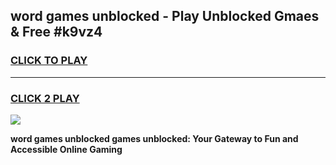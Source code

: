 
## word games unblocked - Play Unblocked Gmaes & Free #k9vz4
<h3>
<a href="https://news.freeplayer.one?title=word_games_unblocked&ref=24F">CLICK TO PLAY</a></h3>
<hr>

<h3>
<a href="https://news.freeplayer.one?title=word_games_unblocked&ref=24F">CLICK 2 PLAY</a>
  
</h3>

<a href="https://news.freeplayer.one?title=word_games_unblocked&ref=24F/"><img src="https://clearcache.store/games.png"></a>


**word games unblocked games unblocked: Your Gateway to Fun and Accessible Online Gaming**
